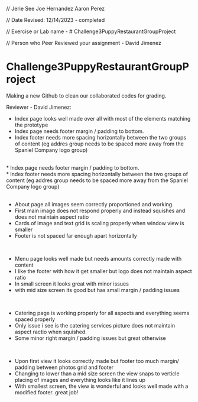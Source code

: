 


// Jerie See Joe Hernandez Aaron Perez

 // Date Revised: 12/14/2023 - completed  

 // Exercise or Lab name - # Challenge3PuppyRestaurantGroupProject

// Person who Peer Reviewed your assignment - David Jimenez

# Challenge3PuppyRestaurantGroupProject 

Making a new Github to clean our collaborated codes for grading.

Reviewer - David Jimenez: <br>
* Index page looks well made over all with most of the elements matching the prototype <br>
* Index page needs footer margin / padding to bottom. <br>
* Index footer needs more spacing horizontally between the two groups of content (eg addres group needs to be spaced more away from the Spaniel Company logo group) <br>
<br>
* Index page needs footer margin / padding to bottom. <br>
* Index footer needs more spacing horizontally between the two groups of content (eg addres group needs to be spaced more away from the Spaniel Company logo group) <br>
<br>

* About page all images seem correctly proportioned and working.<br>
* First main image does not respond properly and instead squishes and does not maintain aspect ratio <br>
* Cards of image and text grid is scaling properly when window view is smaller
* Footer is not spaced far enough apart horizontally <br>
<br>

* Menu page looks well made but needs amounts correctly made with content <br>
* I like the footer with how it get smaller but logo does not maintain aspect ratio <br>
* In small screen it looks great with minor issues <br>
* with mid size screen its good but has small margin / padding issues <br>
<br>

* Catering page is working properly for all aspects and everything seems spaced properly <br>
* Only issue i see is the catering services picture does not maintain aspect ractio when squished.
* Some minor right margin / padding issues but great otherwise <br>
<br>

* Upon first view it looks correctly made but footer too much margin/ padding between photos grid and footer <br>
* Changing to lower than a mid size screen the view snaps to verticle placing of images and everything looks like it lines up <br>
* With smallest screen, the view is wonderful and looks well made  with a modified footer.  great job!




